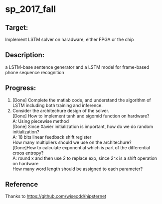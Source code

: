 # sp_2017_fall
## Target:
Implement LSTM solver on haradware, either FPGA or the chip
## Description:
a LSTM-base sentence generator and a LSTM model for frame-based phone sequence recognition
## Progress:
1. [Done] Complete the matlab code, and understand the algorithm of LSTM including both training and inference.  
2. Consider the architechure design of the solver.  
[Done] How to implement tanh and sigomid function on hardware?  
A: Using piecewise method  
[Done] Since Xavier initialization is important, how do we do random initialization?  
A: 18 bits linear feedback shift register  
How many multipliers should we use on the architechure?   
[Done]How to calculate exponential which is part of the differential croos entropy?  
A: round x and then use 2 to replace exp, since 2^x is a shift operation on hardware  
How many word length should be assigned to each parameter?

## Reference
Thanks to <https://github.com/wiseodd/hipsternet>

